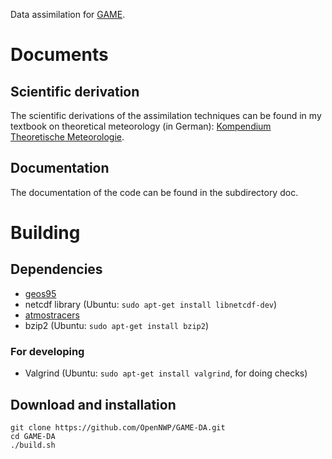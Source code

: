 Data assimilation for [GAME](https://github.com/OpenNWP/GAME).

# Documents

## Scientific derivation

The scientific derivations of the assimilation techniques can be found in my textbook on theoretical meteorology (in German): [Kompendium Theoretische Meteorologie](https://raw.githubusercontent.com/MHBalsmeier/kompendium/master/kompendium.pdf).

## Documentation

The documentation of the code can be found in the subdirectory doc.

# Building

## Dependencies

* [geos95](https://github.com/OpenNWP/geos95)
* netcdf library (Ubuntu: `sudo apt-get install libnetcdf-dev`)
* [atmostracers](https://github.com/OpenNWP/atmostracers)
* bzip2 (Ubuntu: `sudo apt-get install bzip2`)

### For developing

* Valgrind (Ubuntu: `sudo apt-get install valgrind`, for doing checks)

## Download and installation

	git clone https://github.com/OpenNWP/GAME-DA.git
	cd GAME-DA
	./build.sh
